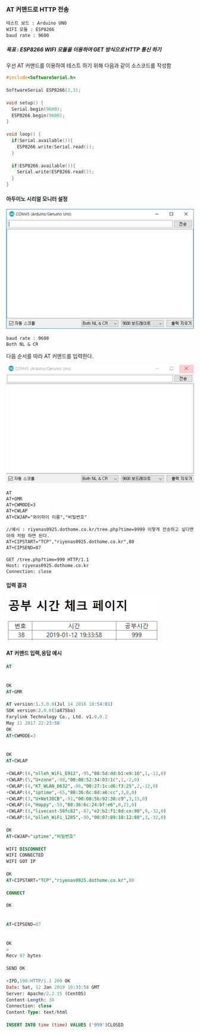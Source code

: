### AT 커맨드로 HTTP 전송

    테스트 보드 : Arduino UNO
    WIFI 모듈 : ESP8266
    baud rate : 9600

##### 목표 : ESP8266 WIFI 모듈을 이용하여 GET 방식으로 HTTP 통신 하기


우선 AT 커맨드를 이용하여 테스트 하기 위해 다음과 같이 소스코드를 작성함

```c++
#include<SoftwareSerial.h>

SoftwareSerial ESP8266(2,3);

void setup() {
  Serial.begin(9600);
  ESP8266.begin(9600);
}

void loop() {
  if(Serial.available()){
    ESP8266.write(Serial.read());
  }

  if(ESP8266.available()){
    Serial.write(ESP8266.read());
  }
}
```

#### 아두이노 시리얼 모니터 설정

![screenshot](images/시리얼모니터.PNG)

    baud rate : 9600
    Both NL & CR
>

다음 순서를 따라 AT 커맨드를 입력한다.

![screenshot](images/GIF.gif)

>
    AT
    AT+GMR
    AT+CWMODE=3
    AT+CWLAP
    AT+CWJAP="와이파이 이름","비밀번호"

    //예시 : riyenas0925.dothome.co.kr/tree.php?time=9999 이렇게 전송하고 싶다면 아래 처럼 하면 된다.
    AT+CIPSTART="TCP","riyenas0925.dothome.co.kr",80
    AT+CIPSEND=87

    GET /tree.php?time=999 HTTP/1.1
    Host: riyenas0925.dothome.co.kr
    Connection: close

>

#### 입력 결과
![screenshot1](images/예시페이지.PNG)

#### AT 커맨드 입력,응답 예시
```sql
AT


OK
AT+GMR

AT version:1.3.0.0(Jul 14 2016 18:54:01)
SDK version:2.0.0(5a875ba)
Farylink Technology Co., Ltd. v1.0.0.2
May 11 2017 22:23:58
OK
AT+CWMODE=3


OK
AT+CWLAP

+CWLAP:(4,"olleh_WiFi_E912",-95,"08:5d:dd:b1:e9:16",1,-12,0)
+CWLAP:(5,"U+zone",-88,"00:08:52:34:03:1c",1,-2,0)
+CWLAP:(4,"KT_WLAN_D632",-86,"00:27:1c:d6:f3:25",2,-12,0)
+CWLAP:(4,"iptime",-65,"88:36:6c:8d:a6:cc",3,8,0)
+CWLAP:(3,"U+Net38CB",-91,"00:08:5b:92:38:c9",3,15,0)
+CWLAP:(4,"Happy",-59,"88:36:6c:24:bf:e6",8,21,0)
+CWLAP:(3,"livecast-58fc82",-87,"e2:b2:f1:8d:ce:90",9,-32,0)
+CWLAP:(4,"olleh_WiFi_1285",-90,"00:07:89:18:12:88",3,-32,0)

OK
AT+CWJAP="iptime","비밀번호"

WIFI DISCONNECT
WIFI CONNECTED
WIFI GOT IP

OK
AT+CIPSTART="TCP","riyenas0925.dothome.co.kr",80

CONNECT

OK


AT+CIPSEND=87


OK
> 
Recv 87 bytes

SEND OK

+IPD,190:HTTP/1.1 200 OK
Date: Sat, 12 Jan 2019 10:33:58 GMT
Server: Apache/2.2.15 (CentOS)
Content-Length: 38
Connection: close
Content-Type: text/html

INSERT INTO time (time) VALUES ('999')CLOSED
```
